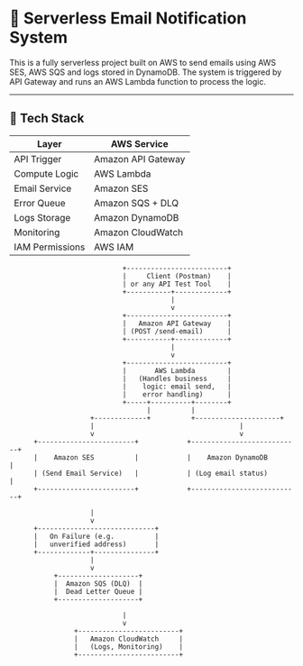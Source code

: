 # 📧 Serverless Email Notification System

This is a fully serverless project built on AWS to send emails using AWS SES, AWS SQS and logs stored in DynamoDB. The system is triggered by API Gateway and runs an AWS Lambda function to process the logic.

---

## 🧰 Tech Stack

| Layer            | AWS Service         |
|------------------|---------------------|
| API Trigger      | Amazon API Gateway  |
| Compute Logic    | AWS Lambda          |
| Email Service    | Amazon SES          |
| Error Queue      | Amazon SQS + DLQ    |
| Logs Storage     | Amazon DynamoDB     |
| Monitoring       | Amazon CloudWatch   |
| IAM Permissions  | AWS IAM             |


                                +-------------------------+
                                |     Client (Postman)    |
                                | or any API Test Tool    |
                                +-----------+-------------+
                                            |
                                            v
                                +-------------------------+
                                |   Amazon API Gateway    |
                                | (POST /send-email)      |
                                +-----------+-------------+
                                            |
                                            v
                                +-------------------------+
                                |       AWS Lambda        |
                                |   (Handles business     |
                                |    logic: email send,   |
                                |    error handling)      |
                                +-----+----------+--------+
                                      |          |
                        +-------------+          +---------------------+
                        |                                    |         
                        v                                    v         
          +------------------------+            +---------------------------+
          |    Amazon SES          |            |    Amazon DynamoDB        |
          | (Send Email Service)   |            | (Log email status)        |
          +------------------------+            +---------------------------+

                        |
                        v
          +-----------------------------+
          |   On Failure (e.g.          |
          |   unverified address)       |
          +-------------+---------------+
                        |
                        v
               +--------------------+
               |  Amazon SQS (DLQ)  |
               |  Dead Letter Queue |
               +--------------------+

                                |
                                v
                    +-------------------------+
                    |   Amazon CloudWatch     |
                    |   (Logs, Monitoring)    |
                    +-------------------------+
